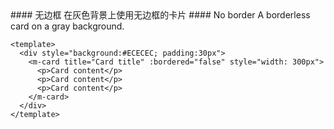 <cn>
  #### 无边框
  在灰色背景上使用无边框的卡片
</cn>

<us>
  #### No border
  A borderless card on a gray background.
</us>

```vue
<template>
  <div style="background:#ECECEC; padding:30px">
    <m-card title="Card title" :bordered="false" style="width: 300px">
      <p>Card content</p>
      <p>Card content</p>
      <p>Card content</p>
    </m-card>
  </div>
</template>
```
